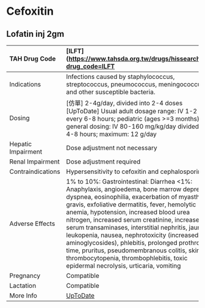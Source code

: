 # Cefoxitin

## Lofatin inj 2gm

| TAH Drug Code      | [ILFT](https://www.tahsda.org.tw/drugs/hissearch.php?drug_code=ILFT                                                                                                                                                                                                                                                                                                                                                                                                                                                                                                                             |
|:-------------------|:------------------------------------------------------------------------------------------------------------------------------------------------------------------------------------------------------------------------------------------------------------------------------------------------------------------------------------------------------------------------------------------------------------------------------------------------------------------------------------------------------------------------------------------------------------------------------------------------|
| Indications        | Infections caused by staphylococcus, streptococcus, pneumococcus, meningococcus, and other susceptible bacteria.                                                                                                                                                                                                                                                                                                                                                                                                                                                                                |
| Dosing             | [仿單] 2-4g/day, divided into 2-4 doses [UpToDate] Usual adult dosage range: IV 1-2 g every 6-8 hours; pediatric (ages >=3 months) general dosing: IV 80-160 mg/kg/day divided every 4-8 hours; maximum: 12 g/day                                                                                                                                                                                                                                                                                                                                                                               |
| Hepatic Impairment | Dose adjustment not necessary                                                                                                                                                                                                                                                                                                                                                                                                                                                                                                                                                                   |
| Renal Impairment   | Dose adjustment required                                                                                                                                                                                                                                                                                                                                                                                                                                                                                                                                                                        |
| Contraindications  | Hypersensitivity to cefoxitin and cephalosporins.                                                                                                                                                                                                                                                                                                                                                                                                                                                                                                                                               |
| Adverse Effects    | 1% to 10%: Gastrointestinal: Diarrhea <1%: Anaphylaxis, angioedema, bone marrow depression, dyspnea, eosinophilia, exacerbation of myasthenia gravis, exfoliative dermatitis, fever, hemolytic anemia, hypotension, increased blood urea nitrogen, increased serum creatinine, increased serum transaminases, interstitial nephritis, jaundice, leukopenia, nausea, nephrotoxicity (increased; with aminoglycosides), phlebitis, prolonged prothrombin time, pruritus, pseudomembranous colitis, skin rash, thrombocytopenia, thrombophlebitis, toxic epidermal necrolysis, urticaria, vomiting |
| Pregnancy          | Compatible                                                                                                                                                                                                                                                                                                                                                                                                                                                                                                                                                                                      |
| Lactation          | Compatible                                                                                                                                                                                                                                                                                                                                                                                                                                                                                                                                                                                      |
| More Info          | [UpToDate](https://www.uptodate.com/contents/cefoxitin-drug-information)                                                                                                                                                                                                                                                                                                                                                                                                                                                                                                                        |

